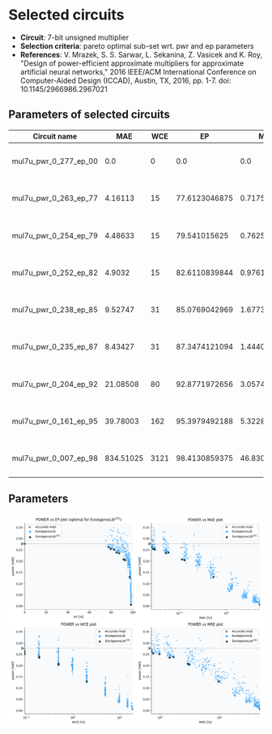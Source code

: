 
Selected circuits
===================
 - **Circuit**: 7-bit unsigned multiplier
 - **Selection criteria**: pareto optimal sub-set wrt. pwr and ep parameters
 - **References**: V. Mrazek, S. S. Sarwar, L. Sekanina, Z. Vasicek and K. Roy, "Design of power-efficient approximate multipliers for approximate artificial neural networks," 2016 IEEE/ACM International Conference on Computer-Aided Design (ICCAD), Austin, TX, 2016, pp. 1-7. doi: 10.1145/2966986.2967021


Parameters of selected circuits
----------------------------

| Circuit name | MAE | WCE | EP | MRE | Download |
| --- |  --- | --- | --- | --- | --- | 
| mul7u_pwr_0_277_ep_00 | 0.0 | 0 | 0.0 | 0.0 |  [Verilog generic](mul7u_pwr_0_277_ep_00_gen.v) [Verilog PDK45](mul7u_pwr_0_277_ep_00_pdk45.v)  [C](mul7u_pwr_0_277_ep_00.c) |
| mul7u_pwr_0_263_ep_77 | 4.16113 | 15 | 77.6123046875 | 0.7175515016 |  [Verilog generic](mul7u_pwr_0_263_ep_77_gen.v) [Verilog PDK45](mul7u_pwr_0_263_ep_77_pdk45.v)  [C](mul7u_pwr_0_263_ep_77.c) |
| mul7u_pwr_0_254_ep_79 | 4.48633 | 15 | 79.541015625 | 0.7625089997 |  [Verilog generic](mul7u_pwr_0_254_ep_79_gen.v) [Verilog PDK45](mul7u_pwr_0_254_ep_79_pdk45.v)  [C](mul7u_pwr_0_254_ep_79.c) |
| mul7u_pwr_0_252_ep_82 | 4.9032 | 15 | 82.6110839844 | 0.9761128765 |  [Verilog generic](mul7u_pwr_0_252_ep_82_gen.v) [Verilog PDK45](mul7u_pwr_0_252_ep_82_pdk45.v)  [C](mul7u_pwr_0_252_ep_82.c) |
| mul7u_pwr_0_238_ep_85 | 9.52747 | 31 | 85.0769042969 | 1.6773274716 |  [Verilog generic](mul7u_pwr_0_238_ep_85_gen.v) [Verilog PDK45](mul7u_pwr_0_238_ep_85_pdk45.v)  [C](mul7u_pwr_0_238_ep_85.c) |
| mul7u_pwr_0_235_ep_87 | 8.43427 | 31 | 87.3474121094 | 1.444038235 |  [Verilog generic](mul7u_pwr_0_235_ep_87_gen.v) [Verilog PDK45](mul7u_pwr_0_235_ep_87_pdk45.v)  [C](mul7u_pwr_0_235_ep_87.c) |
| mul7u_pwr_0_204_ep_92 | 21.08508 | 80 | 92.8771972656 | 3.0574817467 |  [Verilog generic](mul7u_pwr_0_204_ep_92_gen.v) [Verilog PDK45](mul7u_pwr_0_204_ep_92_pdk45.v)  [C](mul7u_pwr_0_204_ep_92.c) |
| mul7u_pwr_0_161_ep_95 | 39.78003 | 162 | 95.3979492188 | 5.3228638822 |  [Verilog generic](mul7u_pwr_0_161_ep_95_gen.v) [Verilog PDK45](mul7u_pwr_0_161_ep_95_pdk45.v)  [C](mul7u_pwr_0_161_ep_95.c) |
| mul7u_pwr_0_007_ep_98 | 834.51025 | 3121 | 98.4130859375 | 46.830856844 |  [Verilog generic](mul7u_pwr_0_007_ep_98_gen.v) [Verilog PDK45](mul7u_pwr_0_007_ep_98_pdk45.v)  [C](mul7u_pwr_0_007_ep_98.c) |
    
Parameters
--------------
![Parameters figure](fig.png)
             
